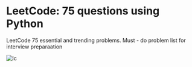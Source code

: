 # LeetCode: 75 questions using Python
LeetCode 75 essential and trending problems. Must - do problem list for interview preparaation

![lc](https://github.com/coder-brunette/leetcode_75_python/assets/25826647/e0fdf9ec-ad1c-4338-bbdc-9dcdeb486719)
